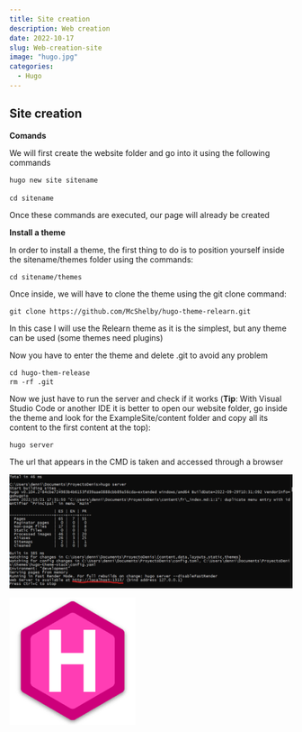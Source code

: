 ```yaml
---
title: Site creation
description: Web creation
date: 2022-10-17
slug: Web-creation-site
image: "hugo.jpg"
categories:
  - Hugo
---
```


## Site creation

**Comands**

We will first create the website folder and go into it using the following commands

    hugo new site sitename

    cd sitename

Once these commands are executed, our page will already be created

**Install a theme**

In order to install a theme, the first thing to do is to position yourself inside the sitename/themes folder using the commands:

    cd sitename/themes

Once inside, we will have to clone the theme using the git clone command:

    git clone https://github.com/McShelby/hugo-theme-relearn.git

In this case I will use the Relearn theme as it is the simplest, but any theme can be used (some themes need plugins)

Now you have to enter the theme and delete .git to avoid any problem

    cd hugo-them-release
    rm -rf .git

Now we just have to run the server and check if it works (**Tip**: With Visual Studio Code or another IDE it is better to open our website folder, go inside the theme and look for the ExampleSite/content folder and copy all its content to the first content at the top):

    hugo server

The url that appears in the CMD is taken and accessed through a browser

![Url CMD](Url.jpg)

![Logo Hugo](hugo.jpg)

